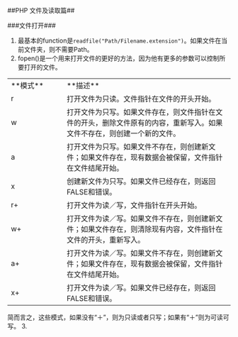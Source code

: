 ##PHP 文件及读取篇##

###文件打开###
1. 最基本的function是`readfile("Path/Filename.extension")`。如果文件在当前文件夹，则不需要Path。
2. fopen()是一个用来打开文件的更好的方法，因为他有更多的参数可以控制所要打开的文件。

<table width="100%">
	<col width="25%">
 	<col width="75%">
	<tr>
		<td>**模式**</td>
		<td>**描述**</td>
	</tr>
	<tr>
		<td>r</td>
		<td>打开文件为只读。文件指针在文件的开头开始。</td>
	</tr>
	<tr>
		<td>w</td>
		<td>打开文件为只写。如果文件存在，则文件指针在文件的开头，删除文件原有的内容，重新写入。如果文件不存在，则创建一个新的文件。</td>
	</tr>
	<tr>
		<td>a</td>
		<td>打开文件为只写。如果文件不存在，则创建新文件；如果文件存在，现有数据会被保留，文件指针在文件结尾开始。</td>
	</tr>
	<tr>
		<td>x</td>
		<td>创建新文件为只写。如果文件已经存在，则返回FALSE和错误。</td>
	</tr>
	<tr>
		<td>r+</td>
		<td>打开文件为读／写，文件指针在开头开始。</td>
	</tr>
	<tr>
		<td>w+</td>
		<td>打开文件为读／写。如果文件不存在，则创建新文件；如果文件存在，则清除现有内容，文件指针在文件的开头，重新写入。</td>
	</tr>
	<tr>
		<td>a+</td>
		<td>打开文件为读／写。如果文件不存在，则创建新文件；如果文件存在，现有数据会被保留，文件指针在文件结尾开始。</td>
	</tr>
	<tr>
		<td>x+</td>
		<td>打开文件为读／写。如果文件已经存在，则返回FALSE和错误。</td>
	</tr>
</table>
	简而言之，这些模式，如果没有“＋”，则为只读或者只写；如果有“＋”则为可读可写。
3. 